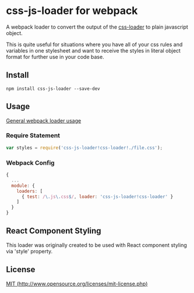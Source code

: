 # css-js-loader for webpack

A webpack loader to convert the output of the [css-loader](https://github.com/webpack/css-loader) to plain javascript object.

This is quite useful for situations where you have all of your css rules and variables in one stylesheet and 
want to receive the styles in literal object format for further use in your code base.

## Install

```
npm install css-js-loader --save-dev
```


## Usage

[General webpack loader usage](http://webpack.github.io/docs/using-loaders.html)

### Require Statement

``` javascript
var styles = require('css-js-loader!css-loader!./file.css');
```

### Webpack Config
``` javascript
{
  ...
  module: {
    loaders: [
      { test: /\.js\.css$/, loader: 'css-js-loader!css-loader' }
    ]
  }
}
```


## React Component Styling

This loader was originally created to be used with React component styling via 'style' property.


## License

[MIT (http://www.opensource.org/licenses/mit-license.php)](http://www.opensource.org/licenses/mit-license.php)